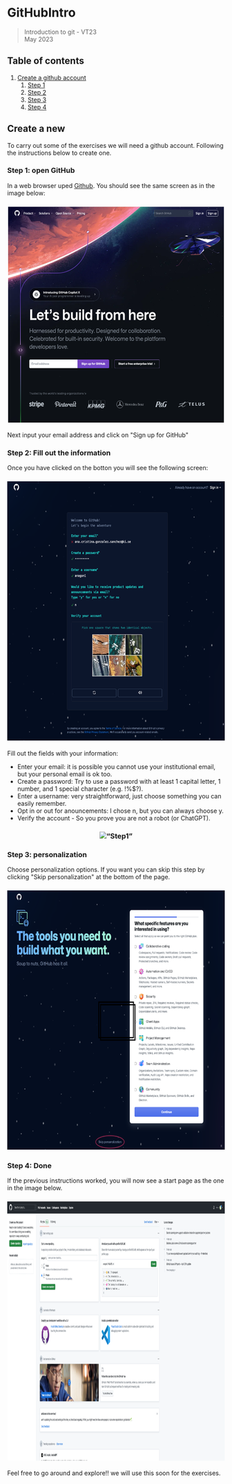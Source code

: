 # GitHubIntro

><p>Introduction to git - VT23 <br>
> May 2023 <br>

## Table of contents
1. [Create a github account](#githubacc)
	1. [Step 1](#step1)
	2. [Step 2](#step2)
  	3. [Step 3](#step3)
  	4. [Step 4](#step4)

## Create a new <a name="githubacc"></a>
To carry out some of the exercises we will need a github account. Following the instructions below to create one.

### Step 1: open GitHub<a name="step1"></a>
In a web browser uped [Github](www.github.com). You should see the same screen as in the image below:

<h3 align="center">
<img src="images/Step1.png" alt= “Step1” width="500" height="500">
</h3>

Next input your email address and click on "Sign up for GitHub"

### Step 2: Fill out the information<a name="step2"></a>
Once you have clicked on the botton you will see the following screen:

<h3 align="center">
<img src="images/Step2.png" alt= “Step2” width="600" height="600">
</h3>
Fill out the fields with your information:

* Enter your email: it is possible you cannot use your institutional email, but your personal email is ok too.
* Create a password: Try to use a password with at least 1 capital letter, 1 number, and 1 special character (e.g. !%$?). 
* Enter a username: very straightforward, just choose something you can easily remember.
* Opt in or out for anouncements: I chose n, but you can always choose y.
* Verify the account - So you prove you are not a robot (or ChatGPT).

<h3 align="center">
<img src="https://media.giphy.com/media/l0NwI1oBNxYfoRRny/giphy.gif" alt= “Step1” width="200" height="200">
</h3>

### Step 3: personalization<a name="step3"></a>
Choose personalization options. If you want you can skip this step by clicking "Skip personalization" at the bottom of the page.
<h3 align="center">
<img src="images/Step3.png" alt= “Step3” width="750" height="600">
</h3>

### Step 4: Done<a name="step4"></a>
If the previous instructions worked, you will now see a start page as the one in the image below.
<h3 align="center">
<img src="images/Step4.png" alt= “Step4” width="900" height="600">
</h3>
Feel free to go around and explore!! we will use this soon for the exercises.
